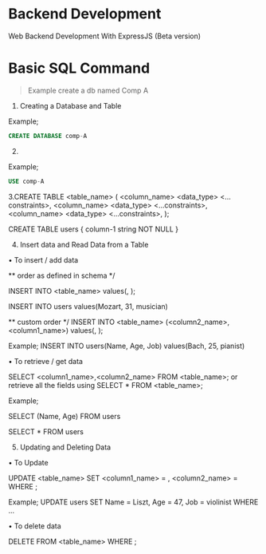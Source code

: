 # Backend Development

Web Backend Development With ExpressJS (Beta version)

# Basic SQL Command

> Example create a db named Comp A

1. Creating a Database and Table

Example;

```sql
CREATE DATABASE comp-A
```

2.

Example;
```sql
USE comp-A
```

3.CREATE TABLE <table_name> (
 <column_name> <data_type> <…constraints>,
 <column_name> <data_type> <…constraints>,
 <column_name> <data_type> <…constraints>,
);

CREATE TABLE users {
column-1 string NOT NULL
}

4. Insert data and Read Data from a Table

• To insert / add data

** order as defined in schema */

INSERT INTO <table_name>
values(<value1>, <value2>);

INSERT INTO users
values(Mozart, 31, musician)

** custom order */
INSERT INTO <table_name> (<column2_name>, <column1_name>) 
values(<value2>, <value1>);

Example;
INSERT INTO users(Name, Age, Job)
values(Bach, 25, pianist)

• To retrieve / get data

SELECT <column1_name>,<column2_name> FROM <table_name>;
or retrieve all the fields using 
SELECT * FROM <table_name>;

Example;

SELECT (Name, Age) FROM users

SELECT * FROM users


5. Updating and Deleting Data

• To Update

UPDATE <table_name>
SET <column1_name> = <value1>, <column2_name> = <value2>
WHERE <condition>;

Example;
UPDATE users
SET Name = Liszt, Age = 47, Job = violinist
WHERE ...

• To delete data 

DELETE FROM <table_name>
WHERE <condition>;